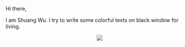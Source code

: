 Hi there,

I am Shuang Wu. I try to write some colorful texts on black window for living.

<p align="center">

<img src="https://github-readme-stats.vercel.app/api?username=seanwu1105&count_private=true&include_all_commits=true&show_icons=true&theme=dark" />

</p>
